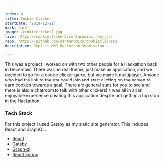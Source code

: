 ```yaml
---

index: 4
title: Cookie Clicker
startDate: "2019-12-21"
dark: dark
image: /cookieclicker2.jpg
live: https://cookieclicker2.centanomics.repl.co/
repo: https://github.com/centanomics/cookieclicker2
description: Repl.it MMO Hackathon Submission

---
```


This was a project I worked on with two other people for a Hackathon back in December. There was no real theme, just make an application, and we decided to go for a cookie clicker game, but we made it multiplayer. Anyone who had the link to the site could join and start clicking on the screen to earn cookies towards a goal. There are general stats for you to see and there is also a chatroom to talk with other clickers! It was all in all an enjoyable experience creating this application despite not getting a top stop in the Hackathon.

### Tech Stack

For this project I used Gatsby as my static site generator. This includes React and GraphQL.

- [React](https://reactjs.org/)
- [Gatsby](https://www.gatsbyjs.org/)
- [Graph-ql](https://graphql.org/)
- [React Spring](https://www.react-spring.io/)